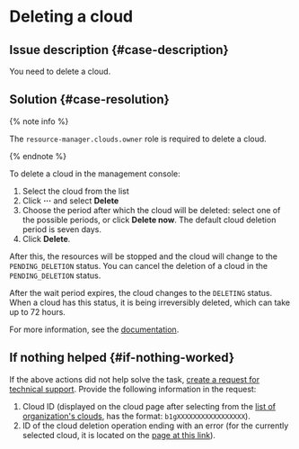 # Deleting a cloud



## Issue description {#case-description}

You need to delete a cloud.

## Solution {#case-resolution}

{% note info %}

The `resource-manager.clouds.owner` role is required to delete a cloud.

{% endnote %}

To delete a cloud in the management console:

1. Select the cloud from the list
2. Click **···** and select **Delete**
3. Choose the period after which the cloud will be deleted: select one of the possible periods, or click **Delete now**. The default cloud deletion period is seven days.
4. Click **Delete**.

After this, the resources will be stopped and the cloud will change to the `PENDING_DELETION` status. You can cancel the deletion of a cloud in the `PENDING_DELETION` status.

After the wait period expires, the cloud changes to the `DELETING` status. When a cloud has this status, it is being irreversibly deleted, which can take up to 72 hours.

For more information, see the [documentation](https://cloud.yandex.ru/docs/resource-manager/operations/cloud/delete).

## If nothing helped {#if-nothing-worked}

If the above actions did not help solve the task, [create a request for technical support](https://console.cloud.yandex.ru/support?section=contact).
Provide the following information in the request:

1. Cloud ID (displayed on the cloud page after selecting from the [list of organization's clouds](https://org.cloud.yandex.ru/services), has the format: `b1gXXXXXXXXXXXXXXXXX`).
2. ID of the cloud deletion operation ending with an error (for the currently selected cloud, it is located on the [page at this link](https://console.cloud.yandex.ru/cloud/?section=operations)).
